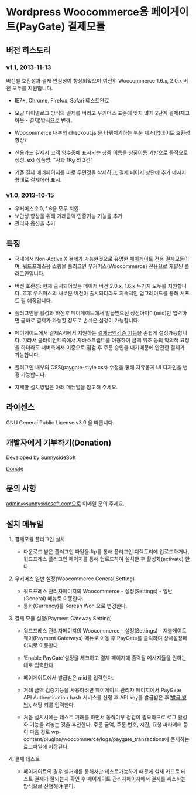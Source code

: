 # Wordpress Woocommerce용 페이게이트(PayGate) 결제모듈


## 버전 히스토리

### v1.1, 2013-11-13

버전별 호환성과 결제 안정성이 향상되었으며 여전히 Woocommerce 1.6.x, 2.0.x 버전 모두를 지원합니다.

- IE7+, Chrome, Firefox, Safari 테스트완료
- 모달 다이얼로그 방식의 결제를 버리고 우커머스 표준에 맞지 않게 2단계 결제(체크아웃 - 결제)방식으로 변경.
- Woocommerce 내부의 checkout.js 을 바꿔치기하는 부분 제거(업데이트 호환성 향상)
- 신용카드 결제시 고객 영수증에 표시되는 상품 이름을 상품이름 기반으로 동적으로 생성. ex) 상품명: "사과 1Kg 외 3건"

- 기존 결제 에러페이지를 따로 두던것을 삭제하고, 결제 페이지 상단에 추가 메시지 형태로 결제에러 표시.


### v1.0, 2013-10-15

- 우커머스 2.0, 1.6을 모두 지원
- 보안성 향상을 위해 거래금액 인증기능 기능을 추가
- 관리자 옵션을 추가


## 특징

* 국내에서 Non-Active X 결제가 가능한것으로 유명한 [페이게이트](http://www.paygate.net) 전용 결제모듈이며, 워드프레스용 쇼핑몰 플러그인 우커머스(Woocommerce) 전용으로 개발된 플러그인입니다.

* 버전 호환성: 현재 출시되어있는 메이저 버전 2.0.x, 1.6.x 두가지 모두를 지원합니다. 추후 우커머스의 새로운 버전이 출시되더라도 지속적인 업그레이드를 통해 서포트 될 예정입니다.

* 플러그인을 활성화 하신후 페이게이트에서 발급받으신 상점아이디(mid)만 입력하면 곧바로 결제가 가능할 정도로 손쉬운 설정이 가능합니다.

* 페이게이트에서 결제API에서 지원하는 [결제금액검증 기능](https://km.paygate.net/display/CS/Transaction+Hash+Verification%28SHA-256%29)을 손쉽게 설정가능합니다. 따라서 클라이언트쪽에서 자바스크립트를 이용하여 금액 위조 등의 악의적 요청을 하더라도 서버측에서 이중으로 점검 후 주문 승인을 내기때문에 안전한 결제가 가능합니다.

* 플러그인 내부의 CSS(paygate-style.css) 수정을 통해 자유롭게 UI 디자인을 변경 가능합니다.

* 자세한 설치방법은 아래 메뉴얼을 참고해 주세요.

## 라이센스

GNU General Public License v3.0 을 따릅니다.

## 개발자에게 기부하기(Donation)
Developed by [SunnysideSoft](http://www.sunnysidesoft.com)

[Donate](https://www.paypal.com/cgi-bin/webscr?cmd=_s-xclick&hosted_button_id=NTFKG9Q6EJ9RJ)

## 문의 사항
admin@sunnysidesoft.com으로 이메일 문의 주세요.

## 설치 메뉴얼

1. 결제모듈 플러그인 설치
 	- 다운로드 받은 플러그인 파일을 ftp를 통해 플러그인 디렉토리에 업로드하거나, 워드프레스 플러그인 페이지를 통해 업로드하여 설치한 후 활성화(activate) 한다.

2. 우커머스 일반 설정(Woocommerce General Setting)
	- 워드프레스 관리자페이지의 Woocommerce - 설정(Settings) - 일반(General) 메뉴로 이동한다.
 	- 통화(Currency)를 Korean Won 으로 변경한다.
 	
3. 결제 모듈 설정(Payment Gateway Setting)
	 - 워드프레스 관리자페이지의 Woocommerce - 설정(Settings) - 지불게이트웨이(Payment Gateways) 메뉴로 이동 후 PayGate를 클릭하여 상세설정페이지로 이동한다.
	 - 'Enable PayGate'설정을 체크하고 결제 페이지에 출력될 메시지들을 원하는 대로 입력한다.
 	 - 페이게이트에서 발급받은 mid를 입력한다.
 	 - 거래 금액 검증기능을 사용하려면 페이게이트 관리자 페이지에서 PayGate API Authentication hash 서비스를 신청 후 API key를 발급받은 후([발급 방법](https://km.paygate.net/display/CS/Transaction+Hash+Verification%28SHA-256%29)), 해당 키를 입력한다.
 	 
 	 - 처음 설치시에는 테스트 거래를 하면서 동작여부 점검이 필요하므로 로그 활성화 기능을 켜놓는 것을 추천한다. 주문 금액, 주문 번호, 시간, 요청 파라메터 등이 다음 경로 wp-content/plugins/woocommerce/logs/paygate_transactions에 존재하는 로그파일에 저장된다.
 	 

3. 결제 테스트
	- 페이게이트의 경우 실거래를 통해서만 테스트가능하기 때문에 실제 카드로 테스트 결제가 잘되는지 확인 후 페이게이트 관리자페이지에서 결제를 취소하는 방식으로 진행해야 한다.
 	 